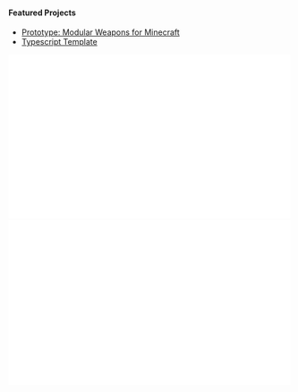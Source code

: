 #### Featured Projects
- [Prototype: Modular Weapons for Minecraft](https://github.com/ioqwert-dev/alpha)
- [Typescript Template](https://github.com/ioqwert-dev/typescript-template)


![](https://raw.githubusercontent.com/ioqwert-dev/github-stats/master/generated/overview.svg#gh-dark-mode-only)
![](https://raw.githubusercontent.com/ioqwert-dev/github-stats/master/generated/languages.svg#gh-dark-mode-only)
